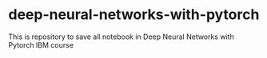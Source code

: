 # deep-neural-networks-with-pytorch
This is repository to save all notebook in Deep Neural Networks with Pytorch IBM course
